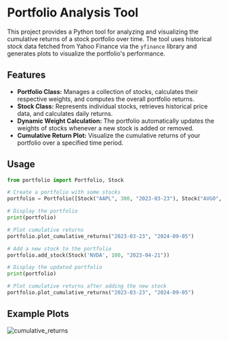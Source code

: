 # Portfolio Analysis Tool

This project provides a Python tool for analyzing and visualizing the cumulative returns of a stock portfolio over time. The tool uses historical stock data fetched from Yahoo Finance via the `yfinance` library and generates plots to visualize the portfolio's performance.

## Features

- **Portfolio Class:** Manages a collection of stocks, calculates their respective weights, and computes the overall portfolio returns.
- **Stock Class:** Represents individual stocks, retrieves historical price data, and calculates daily returns.
- **Dynamic Weight Calculation:** The portfolio automatically updates the weights of stocks whenever a new stock is added or removed.
- **Cumulative Return Plot:** Visualize the cumulative returns of your portfolio over a specified time period.

## Usage
```python
from portfolio import Portfolio, Stock

# Create a portfolio with some stocks
portfolio = Portfolio([Stock("AAPL", 300, "2023-03-23"), Stock("AVGO", 200, "2023-03-27")])

# Display the portfolio
print(portfolio)

# Plot cumulative returns
portfolio.plot_cumulative_returns("2023-03-23", "2024-09-05")

# Add a new stock to the portfolio
portfolio.add_stock(Stock('NVDA', 100, "2023-04-21"))

# Display the updated portfolio
print(portfolio)

# Plot cumulative returns after adding the new stock
portfolio.plot_cumulative_returns("2023-03-23", "2024-09-05")

```
## Example Plots
![cumulative_returns](https://github.com/user-attachments/assets/22ec59c2-bdfa-4974-be8b-59acd368dd43)
